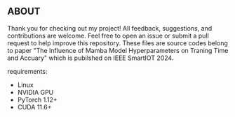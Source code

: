 ## ABOUT
Thank you for checking out my project! All feedback, suggestions, and contributions are welcome. Feel free to open an issue or submit a pull request to help improve this repository.
These files are source codes belong to paper "The Influence of Mamba Model Hyperparameters on Traning Time and Accuary" which is pubilshed on IEEE SmartIOT 2024.

requirements:
- Linux
- NVIDIA GPU
- PyTorch 1.12+
- CUDA 11.6+
